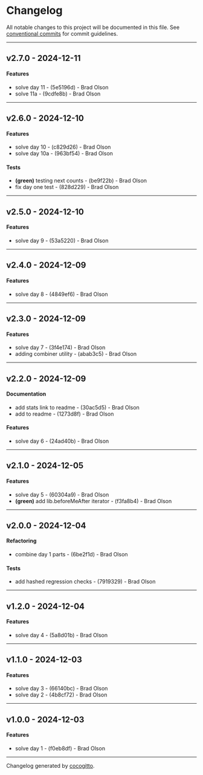 # Changelog
All notable changes to this project will be documented in this file. See [conventional commits](https://www.conventionalcommits.org/) for commit guidelines.

- - -
## v2.7.0 - 2024-12-11
#### Features
- solve day 11 - (5e5196d) - Brad Olson
- solve 11a - (9cdfe8b) - Brad Olson

- - -

## v2.6.0 - 2024-12-10
#### Features
- solve day 10 - (c829d26) - Brad Olson
- solve day 10a - (963bf54) - Brad Olson
#### Tests
- **(green)** testing next counts - (be9f22b) - Brad Olson
- fix day one test - (828d229) - Brad Olson

- - -

## v2.5.0 - 2024-12-10
#### Features
- solve day 9 - (53a5220) - Brad Olson
- - -
## v2.4.0 - 2024-12-09
#### Features
- solve day 8 - (4849ef6) - Brad Olson
- - -
## v2.3.0 - 2024-12-09
#### Features
- solve day 7 - (3f4e174) - Brad Olson
- adding combiner utility - (abab3c5) - Brad Olson
- - -
## v2.2.0 - 2024-12-09
#### Documentation
- add stats link to readme - (30ac5d5) - Brad Olson
- add to readme - (1273d8f) - Brad Olson
#### Features
- solve day 6 - (24ad40b) - Brad Olson
- - -
## v2.1.0 - 2024-12-05
#### Features
- solve day 5 - (60304a9) - Brad Olson
- **(green)** add lib.beforeMeAfter iterator - (f3fa8b4) - Brad Olson
- - -
## v2.0.0 - 2024-12-04
#### Refactoring
- combine day 1 parts - (6be2f1d) - Brad Olson
#### Tests
- add hashed regression checks - (7919329) - Brad Olson
- - -
## v1.2.0 - 2024-12-04
#### Features
- solve day 4 - (5a8d01b) - Brad Olson
- - -
## v1.1.0 - 2024-12-03
#### Features
- solve day 3 - (66140bc) - Brad Olson
- solve day 2 - (4b8cf72) - Brad Olson
- - -
## v1.0.0 - 2024-12-03
#### Features
- solve day 1 - (f0eb8df) - Brad Olson
- - -

Changelog generated by [cocogitto](https://github.com/cocogitto/cocogitto).